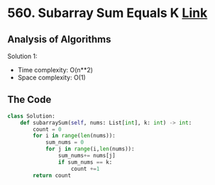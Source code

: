 # 560. Subarray Sum Equals K [Link](https://leetcode.com/problems/subarray-sum-equals-k/)
## Analysis of Algorithms
Solution 1:
 - Time complexity: O(n**2)
 - Space complexity: O(1)



## The Code

```Python 
class Solution:
    def subarraySum(self, nums: List[int], k: int) -> int:
        count = 0
        for i in range(len(nums)):
            sum_nums = 0
            for j in range(i,len(nums)):
                sum_nums+= nums[j]
                if sum_nums == k:
                    count +=1
        return count
```


